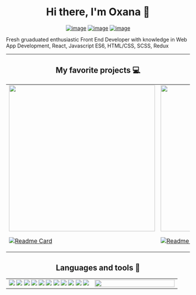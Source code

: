 # <div align="center" width="100%"> Hi there, I'm Oxana  👋</div>
<div align="center" width="100%">

[![image](https://img.shields.io/badge/PORTFOLIO-{8B89CC}?style=for-the-badge&logoColor=white)](https://oth21dev.github.io/portfolio/)
[![image](https://img.shields.io/badge/LinkedIn-0077B5?style=for-the-badge&logo=linkedin&logoColor=white)](https://www.linkedin.com/in/oxana-theis-417922158/)
[![image](https://img.shields.io/badge/ProtonMail-8B89CC?style=for-the-badge&logo=protonmail&logoColor=white)](mailto:otheis@protonmail.com)



</div>


<p>Fresh gruaduated enthusiastic Front End Developer with knowledge in Web App Development, React, Javascript ES6, HTML/CSS, SCSS, Redux </p>

___________________________________________________________________________________________________________________________________________________________________

## <div align="center" width="100%"> My favorite projects :computer: </div>

    
                         
<table>             
<tr width="100%">


</tr>
  
<tr>
<td >
<div>
  <img width="400px"  src ='https://user-images.githubusercontent.com/81259062/210135092-4dde0fcc-38a4-4ec3-8b9d-90da0f6d94a2.gif'>
  </div>

[![Readme Card](https://github-readme-stats.vercel.app/api/pin/?username=OTH21DEV&repo=OxanaTheis_13_03082022&theme=transparent)](https://github.com/OTH21DEV/OxanaTheis_13_03082022)
  
  
  
  
</td>



<td >

<div>
  <img width="400px" src ='https://user-images.githubusercontent.com/81259062/210135209-7356c66e-3878-4167-82cf-1a6a1ac194fd.gif'>
  </div>

[![Readme Card](https://github-readme-stats.vercel.app/api/pin/?username=OTH21DEV&repo=OxanaTheis_7_02012022&theme=transparent)](https://github.com/OTH21DEV/OxanaTheis_7_02012022)
  
<!--add one more card for test
  
  <div>
  <img width="400px" src ='https://user-images.githubusercontent.com/81259062/210132366-3a5dcbca-20be-4f9c-926c-c9a1e59b87df.gif'>
  </div>

[![Readme Card](https://github-readme-stats.vercel.app/api/pin/?username=OTH21DEV&repo=OxanaTheis_7_02012022&theme=transparent)](https://github.com/OTH21DEV/OxanaTheis_7_02012022)
  -->
  
</td>
    </tr>
</table>
                         
## <div align="center" width="100%"> Languages and tools :hammer: </div>

<table >
<tr width="100%">


</tr>
<tr>
<td width="50%">
<img src="https://img.shields.io/badge/JavaScript-323330?style=for-the-badge&logo=javascript&logoColor=F7DF1E">
  <img src="https://img.shields.io/badge/React-20232A?style=for-the-badge&logo=react&logoColor=61DAFB">
  <img src="https://img.shields.io/badge/HTML5-E34F26?style=for-the-badge&logo=html5&logoColor=white">
 <img src="https://img.shields.io/badge/CSS3-1572B6?style=for-the-badge&logo=css3&logoColor=white">
   <img src="https://img.shields.io/badge/GitHub-100000?style=for-the-badge&logo=github&logoColor=white">
   <img src="https://img.shields.io/badge/Redux-593D88?style=for-the-badge&logo=redux&logoColor=white">
   <img src="https://img.shields.io/badge/Figma-F24E1E?style=for-the-badge&logo=figma&logoColor=white">
   <img src="https://img.shields.io/badge/gimp-5C5543?style=for-the-badge&logo=gimp&logoColor=white">
   <img src="https://img.shields.io/badge/Sass-CC6699?style=for-the-badge&logo=sass&logoColor=white">
   <img src="https://img.shields.io/badge/Heroku-430098?style=for-the-badge&logo=heroku&logoColor=white">
   <img src="https://img.shields.io/badge/VSCode-0078D4?style=for-the-badge&logo=visual%20studio%20code&logoColor=white">


  </div>
</td>
<td >

  <img src="https://github-readme-stats.vercel.app/api/top-langs/?username=OTH21DEV&layout=compact&theme=transparent" width="100%"/>

  
</td>
</tr>
</table>





<!--
[![Top Langs](https://github-readme-stats.vercel.app/api/top-langs/?username=OTH21DEV&layout=compact)](https://github.com/OTH21DEV/github-readme-stats)

Here are some ideas to get you started:

Hi there, I'm Oxana 😄
- 🌱 I’m currently learning ...
- 👯 I’m looking to collaborate on ...
- 🤔 I’m looking for help with ...
- 💬 Ask me about ...
- 📫 How to reach me: ...
- 😄 Pronouns: ...
- ⚡ Fun fact: ...
-->
